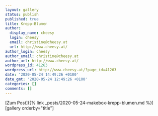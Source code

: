 ```yaml
---
layout: gallery
status: publish
published: true
title: Krepp-Blumen
author:
  display_name: cheesy
  login: cheesy
  email: christine@cheesy.at
  url: http://www.cheesy.at/
author_login: cheesy
author_email: christine@cheesy.at
author_url: http://www.cheesy.at/
wordpress_id: 41263
wordpress_url: http://www.cheesy.at/?page_id=41263
date: '2020-05-24 14:49:26 +0100'
date_gmt: '2020-05-24 12:49:26 +0100'
categories: []
comments: []
---
```


[Zum Post]({% link _posts/2020-05-24-makebox-krepp-blumen.md %})
[gallery orderby="title"]
